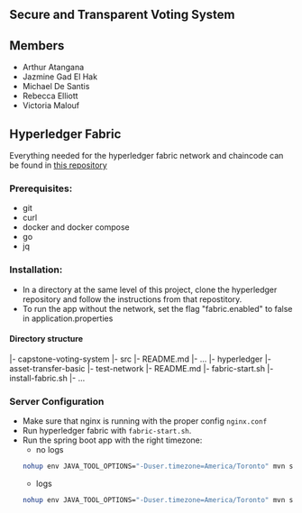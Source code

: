 ## Secure and Transparent Voting System


## Members

- Arthur Atangana
- Jazmine Gad El Hak
- Michael De Santis
- Rebecca Elliott
- Victoria Malouf

## Hyperledger Fabric

Everything needed for the hyperledger fabric network and chaincode can be found in [this repository](https://github.com/ArthurAtangana/hyperledger)

### Prerequisites:
- git
- curl
- docker and docker compose
- go
- jq

### Installation:

- In a directory at the same level of this project, clone the hyperledger repository and follow the instructions from that repostitory.
- To run the app without the network, set the flag "fabric.enabled" to false in application.properties

#### Directory structure
|- capstone-voting-system
    |- src
    |- README.md
    |- ...
|- hyperledger
    |- asset-transfer-basic
    |- test-network
    |- README.md
    |- fabric-start.sh
    |- install-fabric.sh
    |- ...

### Server Configuration
- Make sure that nginx is running with the proper config `nginx.conf`
- Run hyperledger fabric with `fabric-start.sh`.
- Run the spring boot app with the right timezone:
    * no logs
    ```bash
    nohup env JAVA_TOOL_OPTIONS="-Duser.timezone=America/Toronto" mvn spring-boot:run > /dev/null 2>&1 &
    ```
    * logs
    ```bash
    nohup env JAVA_TOOL_OPTIONS="-Duser.timezone=America/Toronto" mvn spring-boot:run > output.log 2>&1
    ```
